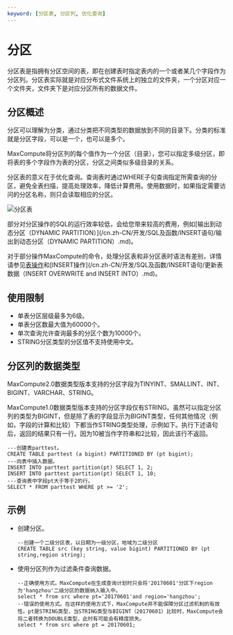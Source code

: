 ```yaml
---
keyword: [分区表, 分区列, 优化查询]
---
```


# 分区

分区表是指拥有分区空间的表，即在创建表时指定表内的一个或者某几个字段作为分区列。分区表实际就是对应分布式文件系统上的独立的文件夹，一个分区对应一个文件夹，文件夹下是对应分区所有的数据文件。

## 分区概述

分区可以理解为分类，通过分类把不同类型的数据放到不同的目录下。分类的标准就是分区字段，可以是一个，也可以是多个。

MaxCompute将分区列的每个值作为一个分区（目录），您可以指定多级分区，即将表的多个字段作为表的分区，分区之间类似多级目录的关系。

分区表的意义在于优化查询。查询表时通过WHERE子句查询指定所需查询的分区，避免全表扫描，提高处理效率，降低计算费用。使用数据时，如果指定需要访问的分区名称，则只会读取相应的分区。

![分区表](https://static-aliyun-doc.oss-cn-hangzhou.aliyuncs.com/assets/img/zh-CN/5549559951/p1036.png)

部分对分区操作的SQL的运行效率较低，会给您带来较高的费用，例如[输出到动态分区（DYNAMIC PARTITION）](/cn.zh-CN/开发/SQL及函数/INSERT语句/输出到动态分区（DYNAMIC PARTITION）.md)。

对于部分操作MaxCompute的命令，处理分区表和非分区表时语法有差别，详情请参见[表操作](/cn.zh-CN/开发/SQL及函数/DDL语句/表操作.md)和[INSERT操作](/cn.zh-CN/开发/SQL及函数/INSERT语句/更新表数据（INSERT OVERWRITE and INSERT INTO）.md)。

## 使用限制

-   单表分区层级最多为6级。
-   单表分区数最大值为60000个。
-   单次查询允许查询最多的分区个数为10000个。
-   STRING分区类型的分区值不支持使用中文。

## 分区列的数据类型

MaxCompute2.0数据类型版本支持的分区字段为TINYINT、SMALLINT、INT、BIGINT、VARCHAR、STRING。

MaxCompute1.0数据类型版本支持的分区字段仅有STRING。虽然可以指定分区列的类型为BIGINT，但是除了表的字段显示为BIGINT类型，任何其他情况（例如，字段的计算和比较）下都当作STRING类型处理，示例如下。执行下述语句后，返回的结果只有一行。因为10被当作字符串和2比较，因此该行不返回。

```
---创建表parttest。
CREATE TABLE parttest (a bigint) PARTITIONED BY (pt bigint);
---向表中插入数据。
INSERT INTO parttest partition(pt) SELECT 1, 2;
INSERT INTO parttest partition(pt) SELECT 1, 10;
---查询表中字段pt大于等于2的行。
SELECT * FROM parttest WHERE pt >= '2';
```

## 示例

-   创建分区。

    ```
    --创建一个二级分区表，以日期为一级分区，地域为二级分区
    CREATE TABLE src (key string, value bigint) PARTITIONED BY (pt string,region string);
    ```

-   使用分区列作为过滤条件查询数据。

    ```
    --正确使用方式。MaxCompute在生成查询计划时只会将'20170601'分区下region为'hangzhou'二级分区的数据纳入输入中。
    select * from src where pt='20170601'and region='hangzhou'; 
    --错误的使用方式。在这样的使用方式下，MaxCompute并不能保障分区过滤机制的有效性。pt是STRING类型，当STRING类型与BIGINT（20170601）比较时，MaxCompute会将二者转换为DOUBLE类型，此时有可能会有精度损失。
    select * from src where pt = 20170601; 
    ```


